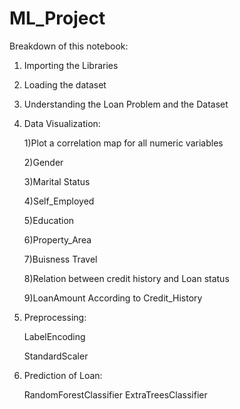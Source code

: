 # ML_Project

Breakdown of this notebook:

1) Importing the Libraries

2) Loading the dataset

3) Understanding the Loan Problem and the Dataset

4) Data Visualization:

    1)Plot a correlation map for all numeric variables
    
    2)Gender
    
    3)Marital Status
    
    4)Self_Employed
    
    5)Education
    
    6)Property_Area
    
    7)Buisness Travel
    
    8)Relation between credit history and Loan status
    
    9)LoanAmount According to Credit_History
    
    
5) Preprocessing: 
   
   LabelEncoding
   
   StandardScaler


5) Prediction of Loan: 

   RandomForestClassifier
   ExtraTreesClassifier
